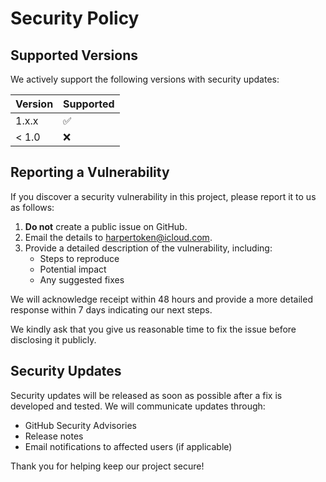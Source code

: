 # Security Policy

## Supported Versions

We actively support the following versions with security updates:

| Version | Supported          |
| ------- | ------------------ |
| 1.x.x   | :white_check_mark: |
| < 1.0   | :x:                |

## Reporting a Vulnerability

If you discover a security vulnerability in this project, please report it to us as follows:

1. **Do not** create a public issue on GitHub.
2. Email the details to harpertoken@icloud.com.
3. Provide a detailed description of the vulnerability, including:
   - Steps to reproduce
   - Potential impact
   - Any suggested fixes

We will acknowledge receipt within 48 hours and provide a more detailed response within 7 days indicating our next steps.

We kindly ask that you give us reasonable time to fix the issue before disclosing it publicly.

## Security Updates

Security updates will be released as soon as possible after a fix is developed and tested. We will communicate updates through:

- GitHub Security Advisories
- Release notes
- Email notifications to affected users (if applicable)

Thank you for helping keep our project secure!